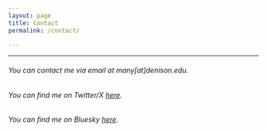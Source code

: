 ```yaml
---
layout: page
title: Contact
permalink: /contact/

---
```


---

###### You can contact me via email at many[at]denison.edu.
###### You can find me on Twitter/X [here](https://x.com/yaoman1324).
###### You can find me on Bluesky [here](https://bsky.app/profile/yaoman1324.bsky.social).



